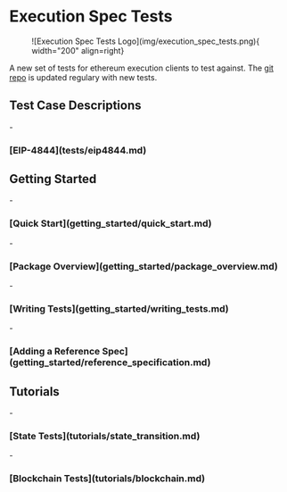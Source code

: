 # Execution Spec Tests

<figure markdown>
 ![Execution Spec Tests Logo](img/execution_spec_tests.png){ width="200" align=right}
</figure>


A new set of tests for ethereum execution clients to test against. The [git repo](https://github.com/ethereum/execution-spec-tests) is updated regulary with new tests.

<h2> Test Case Descriptions </h2>
- <h3> [EIP-4844](tests/eip4844.md) </h3>

<h2> Getting Started </h2>
- <h3> [Quick Start](getting_started/quick_start.md) </h3>
- <h3> [Package Overview](getting_started/package_overview.md) </h3>
- <h3> [Writing Tests](getting_started/writing_tests.md) </h3>
- <h3> [Adding a Reference Spec](getting_started/reference_specification.md) </h3>

<h2> Tutorials </h2>
- <h3> [State Tests](tutorials/state_transition.md) </h3>
- <h3> [Blockchain Tests](tutorials/blockchain.md) </h3>

